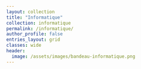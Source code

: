 ```yaml
---
layout: collection
title: "Informatique"
collection: informatique
permalink: /informatique/
author_profile: false
entries_layout: grid
classes: wide
header:
  image: /assets/images/bandeau-informatique.png
---
```


